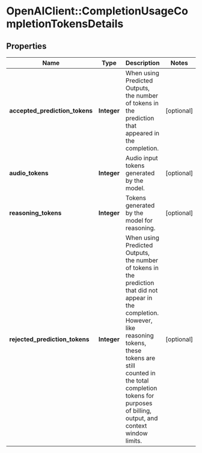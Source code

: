 # OpenAIClient::CompletionUsageCompletionTokensDetails

## Properties
Name | Type | Description | Notes
------------ | ------------- | ------------- | -------------
**accepted_prediction_tokens** | **Integer** | When using Predicted Outputs, the number of tokens in the prediction that appeared in the completion.  | [optional] 
**audio_tokens** | **Integer** | Audio input tokens generated by the model. | [optional] 
**reasoning_tokens** | **Integer** | Tokens generated by the model for reasoning. | [optional] 
**rejected_prediction_tokens** | **Integer** | When using Predicted Outputs, the number of tokens in the prediction that did not appear in the completion. However, like reasoning tokens, these tokens are still counted in the total completion tokens for purposes of billing, output, and context window limits.  | [optional] 

